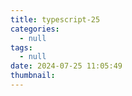 ```yaml
---
title: typescript-25
categories:
  - null
tags:
  - null
date: 2024-07-25 11:05:49
thumbnail:
---
```

